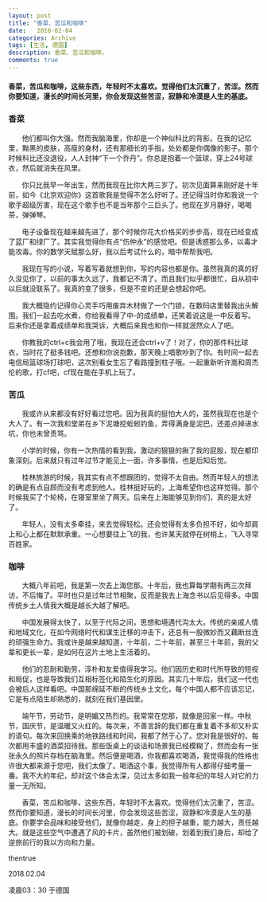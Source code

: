 ```yaml
---
layout: post
title: "香菜、苦瓜和咖啡"
date:   2018-02-04
categories: Archive
tags: [生活, 德国]
description: 香菜、苦瓜和咖啡。
comments: true
---
```


#### 香菜，苦瓜和咖啡，这些东西，年轻时不太喜欢。觉得他们太沉重了，苦涩。然而你要知道，漫长的时间长河里，你会发现这些苦涩，寂静和冷漠是人生的基底。

### 香菜

&#160; &#160; &#160; &#160;他们都叫你大强。然而我脑海里，你却是一个神似科比的背影。在我的记忆里，黝黑的皮肤，高瘦的身材，还有那细长的手指，处处都是你偶像的影子。那个时候科比还没退役，人人封神“下一个乔丹”。你总是抱着一个篮球，穿上24号球衣，然后就消失在风里。

&#160; &#160; &#160; &#160;你只比我早一年出生，然而我现在比你大两三岁了。初次见面算来刚好是十年前，如今《北京欢迎你》这首歌我是觉得不怎么好听了。还记得当时你和我说一个歌手超级厉害，现在这个歌手也不是当年那个三巨头了。他现在岁月静好，喝喝茶，弹弹琴。

&#160; &#160; &#160; &#160;电子设备现在越来越先进了，那个时候你花大价格买的步步高，现在已经变成了蓝厂和绿厂了。其实我觉得你有点“伤仲永”的感觉吧。但是诱惑那么多，以毒才能攻毒。你的数学天赋那么好，我以后考试什么的，暗中帮帮我吧。

&#160; &#160; &#160; &#160;我现在写的小说，写着写着就想到你，写的内容也都是你。虽然我真的真的好久没见你了，以前的事太久远了，我都记不清了。而且我们似乎都很忙，自从初中以后就没联系了。我真的变了很多，但是不变的还是会想起你吧。

&#160; &#160; &#160; &#160;我大概隐约记得你心灵手巧用废弃木材做了一个门锁，在数码店里替我出头解围。我们一起去吃水煮，你给我看得了中-的成绩单，还笑着说这是一中反着写。后来你还是拿着成绩单和我哭诉，大概后来我也和你一样就泯然众人了吧。

&#160; &#160; &#160; &#160;你教我的ctrl+c我会用了哦，我现在还会ctrl+v了！对了，你的那件科比球衣，当时花了挺多钱吧。还想和你说抱歉，那天晚上唱歌吵到了你。有时间一起去电信局篮球场打球吧，这次别看女生忘了看路撞到柱子哦。一起重新听许嵩和周杰伦的歌，打cf吧，cf现在能在手机上玩了。



### 苦瓜

&#160; &#160; &#160; &#160;我或许从来都没有好好看过您吧。因为我真的挺怕大人的，虽然我现在也是个大人了。有一次我和堂弟在乡下泥塘挖蚯蚓钓鱼，弄得满身是泥巴，还差点掉进水坑，你也未曾责骂。

&#160; &#160; &#160; &#160;小学的时候，你有一次热情的看到我，激动的狠狠的揪了我的屁股，现在都印象深刻。后来就只有过年过节才能见上一面，许多事情，也是后知后觉。

&#160; &#160; &#160; &#160;桂林旅游的时候，我其实有点不想跟团的，觉得不太自由。然而年轻人的想法的确是有点自顾而没有考虑到他人。桂林挺好玩的，上海希望你也这样觉得。那个时候我买了个轮椅，在寝室里坐了两天。后来在上海能够见到你们，真的是太好了。

&#160; &#160; &#160; &#160;年轻人，没有太多牵挂，来去觉得轻松。还会觉得有太多负担不好，如今却肩上和心上都在默默承重。一心想要往上飞的我，也许某天就停在树梢上，飞入寻常百姓家。



### 咖啡

&#160; &#160; &#160; &#160;大概八年前吧，我是第一次去上海您那。十年后，我也算每学期有两三次拜访，不后悔了。平时也只是过年过节相聚，反而是我去上海念书以后见得多。中国传统乡土人情我大概是越长大越了解吧。

&#160; &#160; &#160; &#160;中国发展得太快了，以至于代际之间，思想和境遇代沟太大。传统的亲戚人情和地域文化，在如今网络时代和谋生迁移的冲击下，还总有一股微妙而又藕断丝连的顽强生命力。我或许是越来越知道，十年前，二十年前，甚至三十年前，我的父辈和更长一辈，是如何在这片土地上生活着的。

&#160; &#160; &#160; &#160;他们的忍耐和勤劳，淳朴和友爱值得我学习。他们因历史和时代所导致的短视和局促，也是导致我们互相标签化和陌生化的原因。其实几十年后，我们这一代也会被后人这样看吧。中国那绵延不断的传统乡土文化，每个中国人都不应该忘记，它是有点陌生却熟悉的，就刻在我们基因里。

&#160; &#160; &#160; &#160;端午节，劳动节，是明媚又热烈的。我常常在您那，就像是回家一样。中秋节，国庆节，是温暖又火红的。每次来，不善言辞的我们都在重复着不多却又朴实的语句。每次来回换乘的地铁路线和时间，我都了然于心了。您对我是很好的，每次都用丰盛的酒菜招待我。那些饭桌上的谈话和场景我已经模糊了，然而会有一张张永久的照片存档在脑海里。然后便是喝酒，你我都喜欢喝酒，我觉得我的性格也许很大都来源于您吧，我们太像了。喝酒这个事，我觉得所有人都得仔细考量一番。我不大的年纪，却对这个体会太深，见过太多如我一般年纪的年轻人对它的力量一无所知。

&#160; &#160; &#160; &#160;香菜，苦瓜和咖啡，这些东西，年轻时不太喜欢。觉得他们太沉重了，苦涩。然而你要知道，漫长的时间长河里，你会发现这些苦涩，寂静和冷漠是人生的基底。你要学会品味和接受他们，就像你越走，身上的担子越重，能力越大，责任越大。就是这些空气中遭遇了风的卡片，虽然他们被划破，划着到我们身后，却给了逆旅前行的我以方向和力量。



thentrue

2018.02.04

凌晨03：30 于德国
